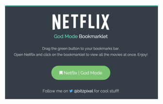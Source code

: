 [![Alt text](https://raw.githubusercontent.com/bit2pixel/netflix-god-mode-bookmarklet/master/netflix-god-mode.png "Click to get it!")](http://bit2pixel.com/netflix-god-mode/)
